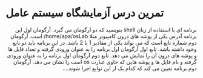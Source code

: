# تمرین درس آزمایشگاه سیستم عامل
<div dir="rtl"> برنامه ای با استفاده از زبان shell بنویسید که دو ارگومان می گیرد. آرگومان اول این برنامه آدرس یکی از پوشه های درون کامپیوتر مثلا home/apa/osLab/ است. آرگومان دوم شماره تابع است که می تواند یکی از مقادیر 1 یا 2 باشد. در این برنامه باید دو تابع وجود داشته باشد. تابع اول آرگومان اول برنامه را به عنوان ورودی گرفته و تعداد فایل ها و پوشه های درون آن را نمایش می دهد. تابع دوم آرگومان اول برنامه را به عنوان ورودی گرفته و نام فایل ها و پوشه هایی که حاوی عبارت os است را نشان می دهد. آرگومان دوم برنامه تعیین می کند که کدام یک از این توابع اجرا شوند....
</div>
